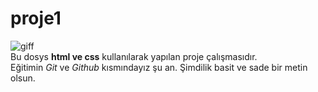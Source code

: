 # proje1
![giff](https://github.com/mehmetcimenn/gorsel-depo/blob/main/200w.gif)</br>
Bu dosys **html ve css** kullanılarak yapılan proje çalışmasıdır. </br>
Eğitimin *Git* ve *Github* kısmındayız şu an.
Şimdilik basit ve sade bir metin olsun.
